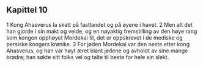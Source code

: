 ## Kapittel 10

1 Kong Ahasverus la skatt på fastlandet og på øyene i havet.
2 Men alt det han gjorde i sin makt og velde, og en nøyaktig fremstilling av den høye rang som kongen opphøyet Mordekai til, det er oppskrevet i de mediske og persiske kongers krønike.
3 For jøden Mordekai var den neste etter kong Ahasverus, og han var høyt æret blant jødene og avholdt av sine mange brødre; han søkte sitt folks vel og talte til beste for hele sin slekt.
